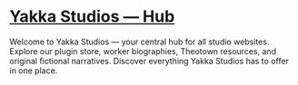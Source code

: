 # [Yakka Studios — Hub](https://yakkaSTDs.github.io)
Welcome to Yakka Studios — your central hub for all studio websites. Explore our plugin store, worker biographies, Theotown resources, and original fictional narratives. Discover everything Yakka Studios has to offer in one place.
